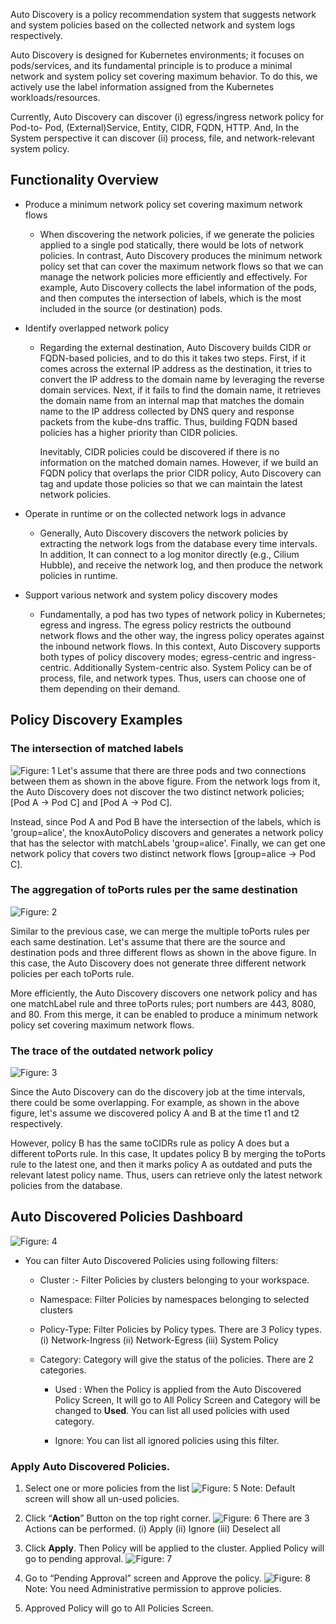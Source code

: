 Auto Discovery is a policy recommendation system that suggests network and system policies based on the collected network and system logs respectively.

Auto Discovery is designed for Kubernetes environments; it focuses on pods/services, and its fundamental principle is to produce a minimal network and system policy set covering maximum behavior. To do this, we actively use the label information assigned from the Kubernetes workloads/resources.

Currently, Auto Discovery can discover (i) egress/ingress network policy for Pod-to- Pod, (External)Service, Entity, CIDR, FQDN, HTTP. And, In the System perspective it can discover (ii) process, file, and network-relevant system policy.

## Functionality Overview

-   Produce a minimum network policy set covering maximum network flows

    - When discovering the network policies, if we generate the policies applied to a single pod statically, there would be lots of network policies. In contrast, Auto Discovery produces the minimum network policy set that can cover the maximum network flows so that we can manage the network policies more efficiently and effectively. For example, Auto Discovery collects the label information of the pods, and then computes the intersection of labels, which is the most included in the source (or destination) pods.

-   Identify overlapped network policy

    -   Regarding the external destination, Auto Discovery builds CIDR or FQDN-based policies, and to do this it takes two steps. First, if it comes across the external IP address as the destination, it tries to convert the IP address to the domain name by leveraging the reverse domain services. Next, if it fails to find the domain name, it retrieves the domain name from an internal map that matches the domain name to the IP address collected by DNS query and response packets from the kube-dns traffic. Thus, building FQDN based policies has a higher priority than CIDR policies.

        Inevitably, CIDR policies could be discovered if there is no information on the matched domain names. However, if we build an FQDN policy that overlaps the prior CIDR policy, Auto Discovery can tag and update those policies so that we can maintain the latest network policies.

-   Operate in runtime or on the collected network logs in advance

    -   Generally, Auto Discovery discovers the network policies by extracting the network logs from the database every time intervals. In addition, It can connect to a log monitor directly (e.g., Cilium Hubble), and receive the network log, and then produce the network policies in runtime.

-   Support various network and system policy discovery modes

    -   Fundamentally, a pod has two types of network policy in Kubernetes; egress and ingress. The egress policy restricts the outbound network flows and the other way, the ingress policy operates against the inbound network flows. In this context, Auto Discovery supports both types of policy discovery modes; egress-centric and ingress-centric. Additionally System-centric also. System Policy can be of process, file, and network types. Thus, users can choose one of them depending on their demand.


## Policy Discovery Examples

### The intersection of matched labels

![Figure: 1](../images/figure1.png)
Let's assume that there are three pods and two connections between them as shown in the above figure. From the network logs from it, the Auto Discovery does not discover the two distinct network policies; [Pod A -> Pod C] and [Pod A -> Pod C].

Instead, since Pod A and Pod B have the intersection of the labels, which is 'group=alice', the knoxAutoPolicy discovers and generates a network policy that has the selector with matchLabels 'group=alice'. Finally, we can get one network policy that covers two distinct network flows [group=alice -> Pod C].

### The aggregation of toPorts rules per the same destination

![Figure: 2](../images/figure2.png)

Similar to the previous case, we can merge the multiple toPorts rules per each same destination. Let's assume that there are the source and destination pods and three different flows as shown in the above figure. In this case, the Auto Discovery does not generate three different network policies per each toPorts rule.

More efficiently, the Auto Discovery discovers one network policy and has one matchLabel rule and three toPorts rules; port numbers are 443, 8080, and 80. From this merge, it can be enabled to produce a minimum network policy set covering maximum network flows.

### The trace of the outdated network policy

![Figure: 3](../images/figure3.png)

Since the Auto Discovery can do the discovery job at the time intervals, there could be some overlapping. For example, as shown in the above figure, let's assume we discovered policy A and B at the time t1 and t2 respectively.

However, policy B has the same toCIDRs rule as policy A does but a different toPorts rule. In this case, It updates policy B by merging the toPorts rule to the latest one, and then it marks policy A as outdated and puts the relevant latest policy name. Thus, users can retrieve only the latest network policies from the database.

## **Auto Discovered Policies Dashboard**
![Figure: 4](../images/figure4.png)

-   You can filter Auto Discovered Policies using following filters:

    -   Cluster :- Filter Policies by clusters belonging to your workspace.

    -   Namespace: Filter Policies by namespaces belonging to selected clusters

    -   Policy-Type: Filter Policies by Policy types. There are 3 Policy types. (i) Network-Ingress (ii) Network-Egress (iii) System Policy

    -   Category: Category will give the status of the policies. There are 2 categories.

        -   Used : When the Policy is applied from the Auto Discovered Policy Screen, It will go to All Policy Screen and Category will be changed to **Used**. You can list all used policies with used category.

        -   Ignore: You can list all ignored policies using this filter.
### **Apply Auto Discovered Policies.**

1.  Select one or more policies from the list
    ![Figure: 5](../images/figure5.png)
    Note: Default screen will show all un-used policies.


2. Click “**Action**” Button on the top right corner.
    ![Figure: 6](../images/figure6.png)
    There are 3 Actions can be performed. (i) Apply (ii) Ignore (iii) Deselect all

3. Click **Apply**. Then Policy will be applied to the cluster. Applied Policy will go to pending approval.
    ![Figure: 7](../images/figure7.png)
4. Go to “Pending Approval” screen and Approve the policy.
    ![Figure: 8](../images/figure8.png)
    Note: You need Administrative permission to approve policies.

5. Approved Policy will go to All Policies Screen.
